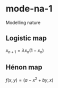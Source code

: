 # mode-na-1
Modelling nature

## Logistic map
$x_{n+1} = \lambda x_n (1 - x_n)$

## Hénon map
$f(x,y)=(a-x^2+by,x)$
